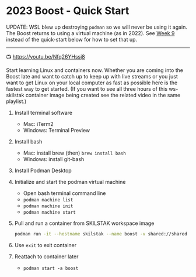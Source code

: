 # 2023 Boost - Quick Start

UPDATE: WSL blew up destroying `podman` so we will never be using it again. The Boost returns to using a virtual machine (as in 2022). See [Week 9](../week9) instead of the quick-start below for how to set that up.

----

📺 <https://youtu.be/Nfq26YHssj8>

Start learning Linux and containers now. Whether you are coming into the Boost late and want to catch up to keep up with live streams or you just want to get Linux on your local computer as fast as possible here is the fastest way to get started. (If you want to see all three hours of this ws-skilstak container image being created see the related video in the same playlist.)

1. Install terminal software
    -   Mac: iTerm2
    -   Windows: Terminal Preview
2. Install bash
    -   Mac: install brew (then) `brew install bash`
    -   Windows: install git-bash
3. Install Podman Desktop
4. Initialize and start the podman virtual machine
    -   Open bash terminal command line
    -   `podman machine list`
    -   `podman machine init`
    -   `podman machine start`
5. Pull and run a container from SKILSTAK workspace image

    ```sh
    podman run -it --hostname skilstak --name boost -v shared://shared ghcr.io/rwxrob/ws-skilstak
    ```

6. Use `exit` to exit container
7. Reattach to container later
    -  `podman start -a boost`
